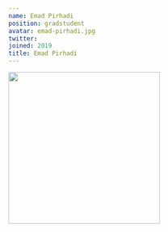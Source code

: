 ```yaml
---
name: Emad Pirhadi
position: gradstudent
avatar: emad-pirhadi.jpg
twitter:
joined: 2019
title: Emad Pirhadi
---
```


<img width="300" src="{{site.baseurl}}/images/people/{{page.avatar}}" data-action="zoom">
